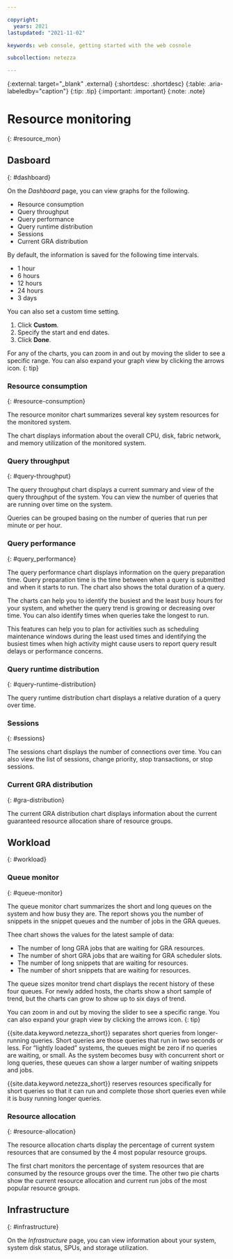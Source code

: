 ```yaml
---

copyright:
  years: 2021
lastupdated: "2021-11-02"

keywords: web console, getting started with the web cosnole

subcollection: netezza

---
```


{:external: target="_blank" .external}
{:shortdesc: .shortdesc}
{:table: .aria-labeledby="caption"}
{:tip: .tip}
{:important: .important}
{:note: .note}

# Resource monitoring
{: #resource_mon}

## Dasboard
{: #dashboard}

On the *Dashboard* page, you can view graphs for the following.

- Resource consumption
- Query throughput
- Query performance
- Query runtime distribution
- Sessions
- Current GRA distribution

By default, the information is saved for the following time intervals.

- 1 hour
- 6 hours
- 12 hours
- 24 hours
- 3 days

You can also set a custom time setting.

1. Click **Custom**.
1. Specify the start and end dates.
1. Click **Done**.

For any of the charts, you can zoom in and out by moving the slider to see a specific range. You can also expand your graph view by clicking the arrows icon.
{: tip}

### Resource consumption
{: #resource-consumption}

The resource monitor chart summarizes several key system resources for the monitored system.

The chart displays information about the overall CPU, disk, fabric network, and memory utilization of the monitored system.

### Query throughput
{: #query-throughput}

The query throughput chart displays a current summary and view of the query throughput of the system. You can view the number of queries that are running over time on the system.

Queries can be grouped basing on the number of queries that run per minute or per hour.

### Query performance
{: #query_performance}

The query performance chart displays information on the query preparation time. Query preparation time is the time between when a query is submitted and when it starts to run. The chart also shows the total duration of a query.

The charts can help you to identify the busiest and the least busy hours for your system, and whether the query trend is growing or decreasing over time. You can also identify times when queries take the longest to run.

This features can help you to plan for activities such as scheduling maintenance windows during the least used times and identifying the busiest times when high activity might cause users to report query result delays or performance concerns.

### Query runtime distribution
{: #query-runtime-distribution}

The query runtime distribution chart displays a relative duration of a query over time.

### Sessions
{: #sessions}

The sessions chart displays the number of connections over time. You can also view the list of sessions, change priority, stop transactions, or stop sessions.

### Current GRA distribution
{: #gra-distribution}

The current GRA distribution chart displays information about the current guaranteed resource allocation share of resource groups.

## Workload
{: #workload}

### Queue monitor
{: #queue-monitor}

The queue monitor chart summarizes the short and long queues on the system and how busy they are. The report shows you the number of snippets in the snippet queues and the number of jobs in the GRA queues.

Thee chart shows the values for the latest sample of data:

- The number of long GRA jobs that are waiting for GRA resources.
- The number of short GRA jobs that are waiting for GRA scheduler slots.
- The number of long snippets that are waiting for resources.
- The number of short snippets that are waiting for resources.

The queue sizes monitor trend chart displays the recent history of these four queues. For newly added hosts, the charts show a short sample of trend, but the charts can grow to show up to six days of trend.

You can zoom in and out by moving the slider to see a specific range. You can also expand your graph view by clicking the arrows icon.
{: tip}

{{site.data.keyword.netezza_short}} separates short queries from longer-running queries. Short queries are those queries that run in two seconds or less. For “lightly loaded” systems, the queues might be zero if no queries are waiting, or small. As the system becomes busy with concurrent short or long queries, these queues can show a larger number of waiting snippets and jobs.

{{site.data.keyword.netezza_short}} reserves resources specifically for short queries so that it can run and complete those short queries even while it is busy running longer queries.

### Resource allocation
{: #resource-allocation}

The resource allocation charts display the percentage of current system resources that are consumed by the 4 most popular resource groups.

The first chart monitors the percentage of system resources that are consumed by the resource groups over the time. The other two pie charts show the current resource allocation and current run jobs of the most popular resource groups.

## Infrastructure
{: #infrastructure}

On the *Infrastructure* page, you can view information about your system, system disk status, SPUs, and storage utilization.
